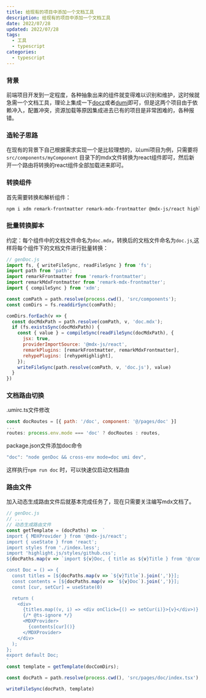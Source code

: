 ```yaml
---
title: 给现有的项目中添加一个文档工具
description: 给现有的项目中添加一个文档工具
date: 2022/07/28
updated: 2022/07/28
tags:
  - 工具
  - typescript
categories:
  - typescript
---
```


### 背景

前端项目开发到一定程度，各种抽象出来的组件就变得难以识别和维护，这时候就急需一个文档工具，理论上集成一下[docz](https://www.docz.site/)或者[dumi](https://d.umijs.org/zh-CN)即可，但是这两个项目由于依赖冲入，配置冲突，资源加载等原因集成进去已有的项目是非常困难的，各种报错。

### 造轮子思路

在现有的背景下自己根据需求实现一个是比较理想的，以umi项目为例，只需要将`src/components/myComponent` 目录下的mdx文件转换为react组件即可，然后新开一个路由将转换的react组件全部加载进来即可。

### 转换组件

首先需要转换和解析组件：

```bash
npm i xdm remark-frontmatter remark-mdx-frontmatter @mdx-js/react highlight.js
```

### 批量转换脚本

约定：每个组件中的文档文件命名为`doc.mdx`，转换后的文档文件命名为`doc.js`,这样将每个组件下的文档文件进行批量转换：

```jsx
// genDoc.js
import fs, { writeFileSync, readFileSync } from 'fs';
import path from 'path';
import remarkFrontmatter from 'remark-frontmatter';
import remarkMdxFrontmatter from 'remark-mdx-frontmatter';
import { compileSync } from 'xdm';

const comPath = path.resolve(process.cwd(), 'src/components');
const comDirs = fs.readdirSync(comPath);

comDirs.forEach(v => {
  const docMdxPath = path.resolve(comPath, v, 'doc.mdx');
  if (fs.existsSync(docMdxPath)) {
    const { value } = compileSync(readFileSync(docMdxPath), {
      jsx: true,
      providerImportSource: '@mdx-js/react',
      remarkPlugins: [remarkFrontmatter, remarkMdxFrontmatter],
      rehypePlugins: [rehypeHighlight],
    });
    writeFileSync(path.resolve(comPath, v, 'doc.js'), value)
  }
})
```

### 文档路由切换

.umirc.ts文件修改

```jsx
const docRoutes = [{ path: '/doc', component: '@/pages/doc' }]
...
routes: process.env.mode === 'doc' ? docRoutes : routes,
```

package.json文件添加doc命令

```jsx
"doc": "node genDoc && cross-env mode=doc umi dev",
```

这样执行`npm run doc` 时，可以快速仅启动文档路由

### 路由文件

加入动态生成路由文件后就基本完成任务了，现在只需要关注编写mdx文档了。

```javascript
// genDoc.js
// ...
// 动态生成路由文件
const getTemplate = (docPaths) =>  `
import { MDXProvider } from '@mdx-js/react';
import { useState } from 'react';
import styles from './index.less';
import 'highlight.js/styles/github.css';
${docPaths.map(v => `import ${v}Doc, { title as ${v}Title } from '@/components/${v}/doc.js';`).join('\\n')}

const Doc = () => {
  const titles = [${docPaths.map(v => `${v}Title`).join(',')}];
  const contents = [${docPaths.map(v => `${v}Doc`).join(',')}];
  const [cur, setCur] = useState(0)

  return (
    <div>
      {titles.map((v, i) => <div onClick={() => setCur(i)}>{v}</div>)}
      {/* @ts-ignore */}
      <MDXProvider>
        {contents[cur]()}
      </MDXProvider>
    </div>
  );
};
export default Doc;
`
const template = getTemplate(docComDirs);

const docPath = path.resolve(process.cwd(), 'src/pages/doc/index.tsx');

writeFileSync(docPath, template)
```

